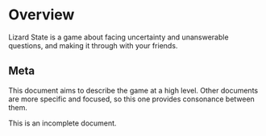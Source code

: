 # Overview

Lizard State is a game about facing uncertainty and unanswerable questions, and making it through with your friends.

## Meta

This document aims to describe the game at a high level. Other documents are more specific and focused, so this one provides consonance between them.

This is an incomplete document.

<!--
* Themes, Tone, Mood
* Mechanics, Dynamics, Aesthetics
-->